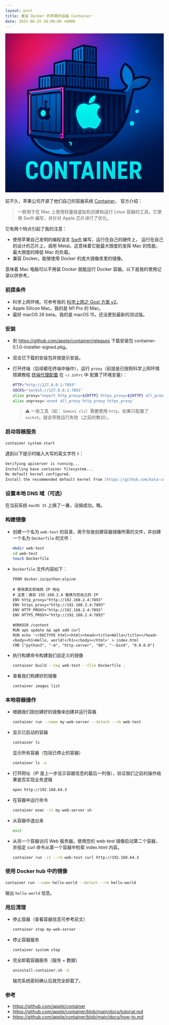 ```yaml
---
layout: post
title: 兼容 Docker 的苹果的容器 Container
date: 2025-06-25 20:00:00 +0800
---
```


![Apple container image](/images/apple-container01.webp)

前不久，苹果公司开源了他们自己的容器系统 [Container](https://github.com/apple/container?tab=readme-ov-file)，
官方介绍：
> 一款用于在 Mac 上使用轻量级虚拟机创建和运行 Linux 容器的工具。它使用 Swift 编写，并针对 Apple 芯片进行了优化。

它有两个特点引起了我的注意：

- 使用苹果自己发明的编程语言 [Swift](https://www.swift.org) 编写，运行在自己的硬件上，
运行在自己的设计的芯片上，调用 Metal。这意味着它能最大限度的发挥 Mac 的性能，最大限度的降低 Mac
的负载。
- 兼容 Docker。能够使用 Docker 的庞大镜像库里的镜像。

意味着 Mac 电脑可以不用装 Docker 就能运行 Docker 容器。以下是我的使用记录以供参考。

### 前提条件

- 科学上网环境。可参考我的 [科学上网之 Gost 方案 v2](https://meiyingqishi.github.io/科学上网/2023/05/20/科学上网之Gost方案v2.html)。
- Apple Silicon Mac。我的是 M1 Pro 的 Mac。
- 最好 macOS 26 beta。我的是 macOS 15，还没更到最新的测试版。

### 安装

- 到 <https://github.com/apple/container/releases> 下载安装包 container-0.1.0-installer-signed.pkg。
- 双击已下载的安装包并按提示安装。
- 打开终端（后续都在终端中操作），运行 `proxy`（前提是已按照科学上网环境搭建教程 [终端代理配置](https://meiyingqishi.github.io/科学上网/2023/05/20/科学上网之Gost方案v2.html#611-终端代理配置) 在 `~/.zshrc` 中
  配置了环境变量）：

  ```zsh
  HTTP="http://127.0.0.1:7893"
  SOCKS="socks5://127.0.0.1:7891"
  alias proxy="export http_proxy=${HTTP} https_proxy=${HTTP} all_proxy=${SOCKS}"
  alias unproxy='unset all_proxy http_proxy https_proxy'
  ```

  > :warning: 一些工具（如： `Gemini cli`）需要使用 `http`，如果只配置了 `socks5`，就会导致运行失败（之前的教训）。

### 启动容器服务

  ```zsh
  container system start
  ```
  
  遇到以下提示时输入大写的英文字符 `Y`：
  
  ```zsh
  Verifying apiserver is running...
  Installing base container filesystem...
  No default kernel configured.                                                             
  Install the recommended default kernel from [https://github.com/kata-containers/kata-containers/releases/download/3.17.0/kata-static-3.17.0-arm64.tar.xz]? [Y/n]:
  ```

### 设置本地 DNS 域（可选）

在当前系统 `macOS 15` 上搞了一番，没搞成功。略。

### 构建镜像

- 创建一个名为 `web-test` 的目录，用于存放创建容器镜像所需的文件，并创建一个名为 `Dockerfile` 的文件：

  ```zsh
  mkdir web-test
  cd web-test
  touch Dockerfile
  ```

- `Dockerfile` 文件内容如下：

  ```docker
  FROM docker.io/python:alpine

  # 使用真实局域网 IP 地址
  # 注意：请将 192.168.2.4 替换为您自己的 IP
  ENV http_proxy="http://192.168.2.4:7893"
  ENV https_proxy="http://192.168.2.4:7893"
  ENV HTTP_PROXY="http://192.168.2.4:7893"
  ENV HTTPS_PROXY="http://192.168.2.4:7893"

  WORKDIR /content
  RUN apk update && apk add curl
  RUN echo '<!DOCTYPE html><html><head><title>Hello</title></head><body><h1>Hello, world!</h1></body></html>' > index.html
  CMD ["python3", "-m", "http.server", "80", "--bind", "0.0.0.0"]
  ```

- 执行构建命令构建我们自定义的镜像

  ```zsh
  container build --tag web-test --file Dockerfile .
  ```

- 查看我们构建好的镜像

  ```zsh
  container images list
  ```

### 本地容器操作

- 根据我们刚创建好的镜像来创建并运行容器

  ```zsh
  container run --name my-web-server --detach --rm web-test
  ```

- 显示已启动的容器

  ```zsh
  container ls
  ```

  显示所有容器（包括已停止的容器）

  ```zsh
  container ls -a
  ```

- 打开网址（IP 是上一步显示容器信息的最后一列值），验证我们之前的操作结果是否实现业务逻辑

  ```zsh
  open http://192.168.64.3
  ```

- 在容器中运行命令

  ```zsh
  container exec -it my-web-server sh
  ```

- 从容器中退出来

  ```zsh
  exit
  ```

- 从另一个容器访问 Web 服务器。使用您的 web-test 镜像启动第二个容器，并指定 curl 命令从第一个容器中检索 index.html 内容。

  ```zsh
  container run -it --rm web-test curl http://192.168.64.3
  ```

### 使用 Docker hub 中的镜像

```zsh
container run --name hello-world --detach --rm hello-world
```

输出 `hello-world` 信息。

### 用后清理

- 停止容器（查看容器信息可参考前文）

  ```zsh
  container stop my-web-server
  ```

- 停止容器服务

  ```zsh
  container system stop
  ```

- 完全卸载容器服务（服务 + 数据）

  ```zsh
  uninstall-container.sh -d
  ```

  输完系统密码确认后就完全卸载了。

### 参考

- <https://github.com/apple/container>
- <https://github.com/apple/container/blob/main/docs/tutorial.md>
- <https://github.com/apple/container/blob/main/docs/how-to.md>
